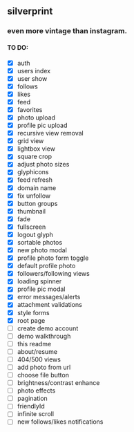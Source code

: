 ## silverprint

### even more vintage than instagram.

#### TO DO:

- [x] auth
- [x] users index
- [x] user show
- [x] follows
- [x] likes
- [x] feed
- [x] favorites
- [x] photo upload
- [x] profile pic upload
- [x] recursive view removal
- [x] grid view
- [x] lightbox view
- [x] square crop
- [x] adjust photo sizes
- [x] glyphicons
- [x] feed refresh
- [x] domain name
- [x] fix unfollow
- [x] button groups
- [x] thumbnail
- [x] fade
- [x] fullscreen
- [x] logout glyph
- [x] sortable photos
- [x] new photo modal
- [x] profile photo form toggle
- [x] default profile photo
- [x] followers/following views
- [x] loading spinner
- [x] profile pic modal
- [x] error messages/alerts
- [x] attachment validations
- [x] style forms
- [x] root page
- [ ] create demo account
- [ ] demo walkthrough
- [ ] this readme
- [ ] about/resume
- [ ] 404/500 views
- [ ] add photo from url
- [ ] choose file button
- [ ] brightness/contrast enhance
- [ ] photo effects
- [ ] pagination
- [ ] friendlyId
- [ ] infinite scroll
- [ ] new follows/likes notifications
